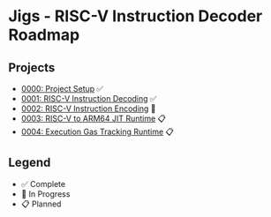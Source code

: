 # Jigs - RISC-V Instruction Decoder Roadmap

## Projects

- [0000: Project Setup](./projects/0000-project-setup.md) ✅
- [0001: RISC-V Instruction Decoding](./projects/0001-riscv-instruction-decoding.md) ✅
- [0002: RISC-V Instruction Encoding](./projects/0002-riscv-instruction-encoding.md) 🚧
- [0003: RISC-V to ARM64 JIT Runtime](./projects/0003-riscv-arm64-jit-runtime.md) 📋
- [0004: Execution Gas Tracking Runtime](./projects/0004-execution-gas-tracking.md) 📋

## Legend

- ✅ Complete
- 🚧 In Progress
- 📋 Planned
